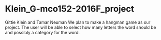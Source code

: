 # Klein_G-mco152-2016F_project
Gittie Klein and Tamar Neuman
We plan to make a hangman game as our project. 
The user will be able to select how many letters the word should be and possibly a category for the word.
